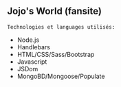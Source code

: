 ## Jojo's World (fansite)
```
Technologies et languages utilisés:
```
- Node.js
- Handlebars
- HTML/CSS/Sass/Bootstrap
- Javascript
- JSDom
- MongoBD/Mongoose/Populate


